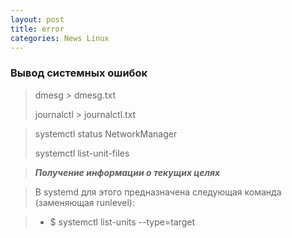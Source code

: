 ```yaml
---
layout: post
title: error
categories: News Linux
---
```


### Вывод системных ошибок

> dmesg  > dmesg.txt
>
>journalctl  >  journalctl.txt

> systemctl status NetworkManager
>
>systemctl list-unit-files

>***Получение информации о текущих целях***

>В systemd для этого предназначена следующая команда (заменяющая runlevel):

>- $ systemctl list-units --type=target
